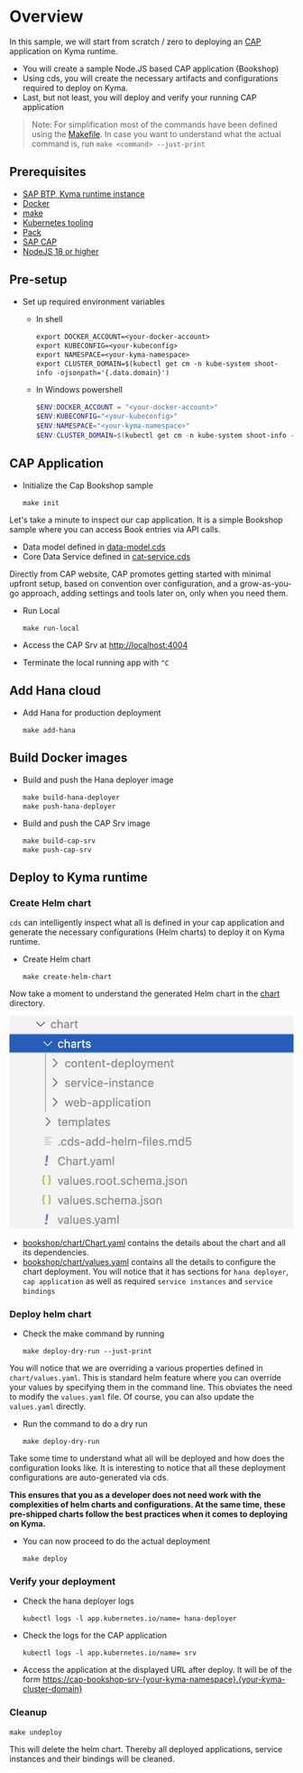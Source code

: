 # Overview

In this sample, we will start from scratch / zero to deploying an [CAP](https://cap.cloud.sap/docs/) application on Kyma runtime.

- You will create a sample Node.JS based CAP application (Bookshop)
- Using cds, you will create the necessary artifacts and configurations required to deploy on Kyma.
- Last, but not least, you will deploy and verify your running CAP application

> Note: For simplification most of the commands have been defined using the [Makefile](Makefile). In case you want to understand what the actual command is, run `make <command> --just-print`

## Prerequisites

- [SAP BTP, Kyma runtime instance](../prerequisites/#kyma)
- [Docker](../prerequisites/#docker)
- [make](https://www.gnu.org/software/make/)
- [Kubernetes tooling](../prerequisites/#kubernetes)
- [Pack](../prerequisites/#pack)
- [SAP CAP](../prerequisites/#sap-cap)
- [NodeJS 18 or higher](https://nodejs.org/en/download/)

## Pre-setup

- Set up required environment variables

  - In shell

    ```shell
    export DOCKER_ACCOUNT=<your-docker-account>
    export KUBECONFIG=<your-kubeconfig>
    export NAMESPACE=<your-kyma-namespace>
    export CLUSTER_DOMAIN=$(kubectl get cm -n kube-system shoot-info -ojsonpath='{.data.domain}')
    ```

  - In Windows powershell

    ```powershell
    $ENV:DOCKER_ACCOUNT = "<your-docker-account>"
    $ENV:KUBECONFIG="<your-kubeconfig>"
    $ENV:NAMESPACE="<your-kyma-namespace>"
    $ENV:CLUSTER_DOMAIN=$(kubectl get cm -n kube-system shoot-info -ojsonpath='{.data.domain}')
    ```

## CAP Application

- Initialize the Cap Bookshop sample

    ```shell
    make init
    ```

Let's take a minute to inspect our cap application. It is a simple Bookshop sample where you can access Book entries via API calls.

- Data model defined in [data-model.cds](./bookshop/db/data-model.cds)
- Core Data Service defined in [cat-service.cds](./bookshop/srv/cat-service.cds)

Directly from CAP website, CAP promotes getting started with minimal upfront setup, based on convention over configuration, and a grow-as-you-go approach, adding settings and tools later on, only when you need them.

- Run Local

    ```shell
    make run-local
    ```

- Access the CAP Srv at <http://localhost:4004>
- Terminate the local running app with `^C`

## Add Hana cloud

- Add Hana for production deployment

    ```shell
    make add-hana
    ```

## Build Docker images

- Build and push the Hana deployer image

    ```shell
    make build-hana-deployer
    make push-hana-deployer
    ```

- Build and push the CAP Srv image

    ```shell
    make build-cap-srv
    make push-cap-srv
    ```

## Deploy to Kyma runtime

### Create Helm chart

`cds` can intelligently inspect what all is defined in your cap application and generate the necessary configurations (Helm charts) to deploy it on Kyma runtime.

- Create Helm chart

    ```shell
    make create-helm-chart
    ```

Now take a moment to understand the generated Helm chart in the [chart](./chart) directory.

![helm-chart](assets/helm-chart.png)

- [bookshop/chart/Chart.yaml](bookshop/chart/Chart.yaml) contains the details about the chart and all its dependencies.
- [bookshop/chart/values.yaml](bookshop/chart/values.yaml) contains all the details to configure the chart deployment. You will notice that it has sections for `hana deployer`, `cap application` as well as required `service instances` and `service bindings`

### Deploy helm chart

- Check the make command by running

    ```shell
    make deploy-dry-run --just-print
    ```

You will notice that we are overriding a various properties defined in `chart/values.yaml`. This is standard helm feature where you can override your values by specifying them in the command line. This obviates the need to modify the `values.yaml` file. Of course, you can also update the `values.yaml` directly.

- Run the command to do a dry run

    ```shell
    make deploy-dry-run
    ```

Take some time to understand what all will be deployed and how does the configuration looks like.
It is interesting to notice that all these deployment configurations are auto-generated via cds.

**This ensures that you as a developer does not need work with the complexities of helm charts and configurations. At the same time, these pre-shipped charts follow the best practices when it comes to deploying on Kyma.**

- You can now proceed to do the actual deployment
  
    ```shell
    make deploy
    ```

### Verify your deployment

- Check the hana deployer logs

    ```shell
    kubectl logs -l app.kubernetes.io/name= hana-deployer
    ```

- Check the logs for the CAP application

    ```shell
    kubectl logs -l app.kubernetes.io/name= srv
    ```

- Access the application at the displayed URL after deploy. It will be of the form <https://cap-bookshop-srv-{your-kyma-namespace}.{your-kyma-cluster-domain}>

### Cleanup

```shell
make undeploy
```

This will delete the helm chart. Thereby all deployed applications, service instances and their bindings will be cleaned.
